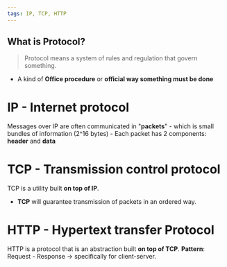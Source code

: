 ```yaml
---
tags: IP, TCP, HTTP
---
```


## What is Protocol?
> Protocol means a system of rules and regulation that govern something.
- A kind of **Office procedure** or **official way something must be done**

# IP - Internet protocol
Messages over IP are often communicated in "**packets**" 
	- which is small bundles of information (2^16 bytes)
	- Each packet has 2 components: **header** and **data**

# TCP - Transmission control protocol
TCP is a utility built **on top of IP**.
- **TCP** will guarantee transmission of packets in an ordered way.


# HTTP - Hypertext transfer Protocol
HTTP is a protocol that is an abstraction built **on top of TCP**.
**Pattern**: Request - Response -> specifically for client-server.
